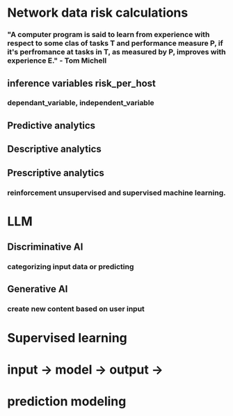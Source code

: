 # Network data risk calculations
### "A computer program is said to learn from experience with respect to some clas of tasks T and performance measure P, if it's perfromance at tasks in T, as measured by P, improves with experience E." - Tom Michell
## inference variables risk_per_host
### dependant_variable, independent_variable
## Predictive analytics
## Descriptive analytics 
## Prescriptive analytics 
### reinforcement unsupervised and supervised machine learning. 

# LLM
## Discriminative AI 
### categorizing input data or predicting 
## Generative AI 
### create new content based on user input

# Supervised learning
# input -> model -> output -> 
# prediction modeling
